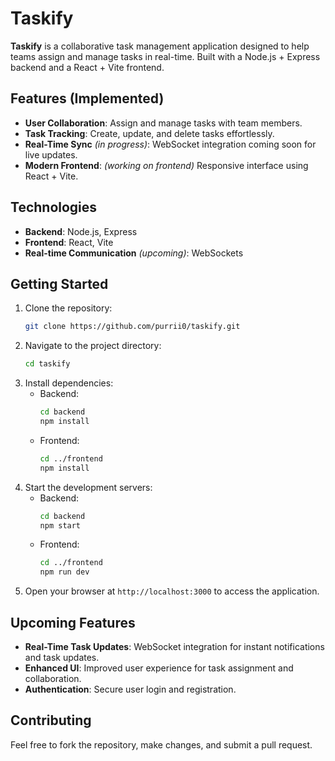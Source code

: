 # Taskify

**Taskify** is a collaborative task management application designed to help teams assign and manage tasks in real-time. Built with a Node.js + Express backend and a React + Vite frontend.

## Features (Implemented)

- **User Collaboration**: Assign and manage tasks with team members.
- **Task Tracking**: Create, update, and delete tasks effortlessly.
- **Real-Time Sync** _(in progress)_: WebSocket integration coming soon for live updates.
- **Modern Frontend**: _(working on frontend)_ Responsive interface using React + Vite.

## Technologies

- **Backend**: Node.js, Express
- **Frontend**: React, Vite
- **Real-time Communication** _(upcoming)_: WebSockets

## Getting Started

1. Clone the repository:
   ```bash
   git clone https://github.com/purrii0/taskify.git
   ```
2. Navigate to the project directory:
   ```bash
   cd taskify
   ```
3. Install dependencies:
   - Backend:
     ```bash
     cd backend
     npm install
     ```
   - Frontend:
     ```bash
     cd ../frontend
     npm install
     ```
4. Start the development servers:
   - Backend:
     ```bash
     cd backend
     npm start
     ```
   - Frontend:
     ```bash
     cd ../frontend
     npm run dev
     ```
5. Open your browser at `http://localhost:3000` to access the application.

## Upcoming Features

- **Real-Time Task Updates**: WebSocket integration for instant notifications and task updates.
- **Enhanced UI**: Improved user experience for task assignment and collaboration.
- **Authentication**: Secure user login and registration.

## Contributing

Feel free to fork the repository, make changes, and submit a pull request.

